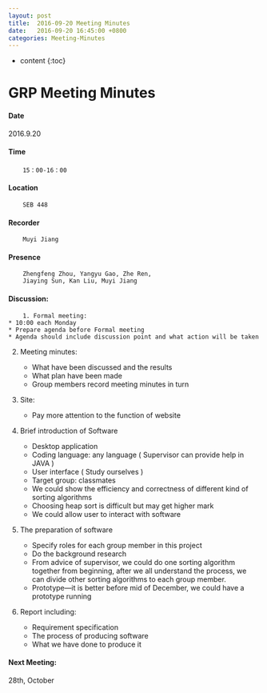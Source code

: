 ```yaml
---
layout: post
title:  2016-09-20 Meeting Minutes
date:   2016-09-20 16:45:00 +0800
categories: Meeting-Minutes
---
```


* content
{:toc}



# GRP Meeting Minutes

#### Date2016.9.20#### Time		15：00-16：00#### Location		SEB 448#### Recorder		Muyi Jiang#### Presence		Zhengfeng Zhou, Yangyu Gao, Zhe Ren, 		Jiaying Sun, Kan Liu, Muyi Jiang

#### Discussion:
		1. Formal meeting:	* 10:00 each Monday		* Prepare agenda before Formal meeting	* Agenda should include discussion point and what action will be taken
2. Meeting minutes:	* What have been discussed and the results	* What plan have been made	* Group members record meeting minutes in turn
3.	Site:	* Pay more attention to the function of website
4.	Brief introduction of Software	* Desktop application	* Coding language: any language ( Supervisor can provide help in JAVA )	* User interface ( Study ourselves )	* Target group: classmates	* We could show the efficiency and correctness of different kind of sorting algorithms	* Choosing heap sort is difficult but may get higher mark	* We could allow user to interact with software
5.	The preparation of software	* Specify roles for each group member in this project	* Do the background research	* From advice of supervisor, we could do one sorting algorithm together from beginning, after we all understand the process, we can divide other sorting algorithms to each group member.	* Prototype—it is better before mid of December, we could have a prototype running
6.	Report including:	* Requirement specification	* The process of producing software	* What we have done to produce it#### Next Meeting: 
28th, October




